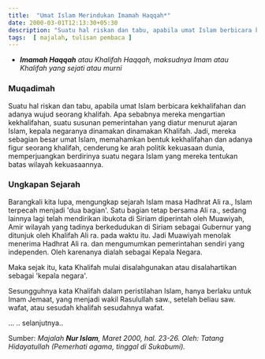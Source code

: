 ```yaml
---
title:  "Umat Islam Merindukan Imamah Haqqah*"
date: 2000-03-01T12:13:30+05:30
description: "Suatu hal riskan dan tabu, apabila umat Islam berbicara kekhalifahan dan adanya wujud seorang khalifah.  Apa sebabnya mereka mengartian kekhalifahan, suatu susunan pemerintahan yang diatur menurut ajaran Islam, kepala negaranya dinamakan dinamakan Khalifah.  Jadi, mereka sebagian besar umat Islam, memahamkan bentuk kekhalifahan dan adanya figur seorang khalifah, cenderung ke arah politik kekuasaan dunia, memperjuangkan berdirinya suatu negara Islam yang mereka tentukan batas wilayah kekuasaannya.  " 
tags:  [ majalah, tulisan pembaca ]
---
```


- ***Imamah Haqqah** atau Khalifah Haqqah, maksudnya Imam atau Khalifah yang sejati atau murni*

### Muqadimah

Suatu hal riskan dan tabu, apabila umat Islam berbicara kekhalifahan dan adanya wujud seorang khalifah.  Apa sebabnya mereka mengartian kekhalifahan, suatu susunan pemerintahan yang diatur menurut ajaran Islam, kepala negaranya dinamakan dinamakan Khalifah.  Jadi, mereka sebagian besar umat Islam, memahamkan bentuk kekhalifahan dan adanya figur seorang khalifah, cenderung ke arah politik kekuasaan dunia, memperjuangkan berdirinya suatu negara Islam yang mereka tentukan batas wilayah kekuasaannya.

### Ungkapan Sejarah

Barangkali kita lupa, mengungkap sejarah Islam masa Hadhrat Ali ra., Islam terpecah menjadi 'dua bagian'.  Satu bagian tetap bersama Ali ra., sedang lainnya lagi telah mendirikan ibukota di Siriam diperintah oleh Muawiyah, Amir wilayah yang tadinya berkedudukan di Siriam sebagai Gubernur yang ditunjuk oleh Khalifah Ali ra. pada waktu itu.   Jadi Muawiyah menolak menerima Hadhrat Ali ra. dan mengumumkan pemerintahan sendiri yang independen.  Oleh karenanya dialah sebagai Kepala Negara.

Maka sejak itu, kata Khalifah mulai disalahgunakan atau disalahartikan sebagai 'kepala negara'.

Sesungguhnya kata Khalifah dalam peristilahan Islam, hanya berlaku untuk Imam Jemaat, yang menjadi wakil Rasulullah saw., setelah beliau saw. wafat, atau sesudah khalifah sesudahnya wafat.

...
.. selanjutnya.. 

Sumber:  *Majalah **Nur Islam**, Maret 2000, hal. 23-26.
Oleh: Tatang Hidayatullah (Pemerhati agama, tinggal di Sukabumi).*


